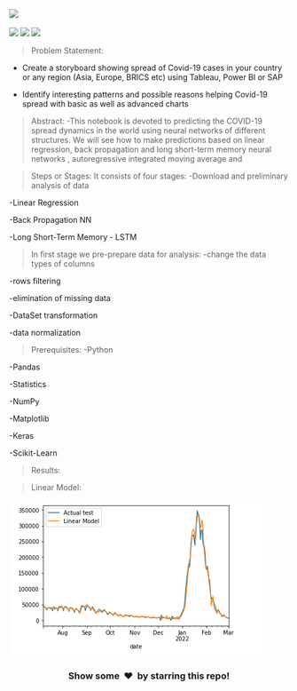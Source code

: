 <img height="27" src="https://img.shields.io/badge/Timeline Analysis: COVID 19 -Level  Intermediate-orange.svg?&style=for-the-badge&logo=TheSparksFoundation&logoColor=blue"/>
<br>


![](https://img.shields.io/badge/Programming_Language-Python-blue.svg)
![](https://img.shields.io/badge/Main_Tool_Used-Jupyter_Notebook-orange.svg)
![](https://img.shields.io/badge/Status-Complete-green.svg)

> Problem Statement:
- Create a storyboard showing spread of Covid-19 cases in your country or any
region (Asia, Europe, BRICS etc) using Tableau, Power BI or SAP <br>

- Identify interesting patterns and possible reasons helping Covid-19 spread with
basic as well as advanced charts 

>Abstract:
-This notebook is devoted to predicting the COVID-19 spread dynamics in the world using neural networks of different structures. We will see how to make predictions based on linear regression, back propagation and long short-term memory neural networks , autoregressive integrated moving average and 

>Steps or Stages:
>It consists of four stages:
-Download and preliminary analysis of data

-Linear Regression

-Back Propagation NN

-Long Short-Term Memory - LSTM

>In first stage we pre-prepare data for analysis:
-change the data types of columns

-rows filtering

-elimination of missing data

-DataSet transformation

-data normalization

>Prerequisites:
-Python

-Pandas

-Statistics

-NumPy

-Matplotlib

-Keras

-Scikit-Learn

>Results:

>Linear Model:

![alt text](https://github.com/shivam-s16/Covid_Third_Wave_Forecasting/blob/main/results/linear1.png)

<h3 align="center">Show some &nbsp;❤️&nbsp; by starring this repo! </h3>
